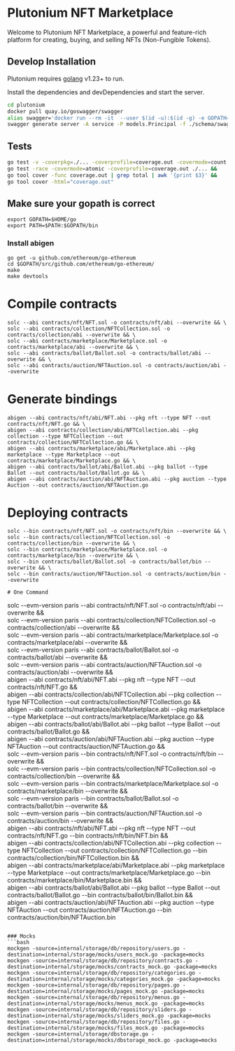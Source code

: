 # Plutonium NFT Marketplace

Welcome to Plutonium NFT Marketplace, a powerful and feature-rich platform for creating, buying, and selling NFTs (Non-Fungible Tokens).

## Develop Installation

Plutonium requires [golang](https://go.dev/) v1.23+ to run.

Install the dependencies and devDependencies and start the server.

```sh
cd plutonium
docker pull quay.io/goswagger/swagger
alias swagger='docker run --rm -it  --user $(id -u):$(id -g) -e GOPATH=$(go env GOPATH):/go -v $HOME:$HOME -w $(pwd) quay.io/goswagger/swagger'
swagger generate server -A service -P models.Principal -f ./schema/swagger.yml   
```

## Tests
```bash
go test -v -coverpkg=./... -coverprofile=coverage.out -covermode=count ./...
go test -race -covermode=atomic -coverprofile=coverage.out ./... &&
go tool cover -func coverage.out | grep total | awk '{print $3}' &&
go tool cover -html="coverage.out"
```

## Make sure your gopath is correct

```
export GOPATH=$HOME/go
export PATH=$PATH:$GOPATH/bin
```

### Install abigen

```
go get -u github.com/ethereum/go-ethereum
cd $GOPATH/src/github.com/ethereum/go-ethereum/
make
make devtools
```

# Compile contracts

```
solc --abi contracts/nft/NFT.sol -o contracts/nft/abi --overwrite && \
solc --abi contracts/collection/NFTCollection.sol -o contracts/collection/abi --overwrite && \
solc --abi contracts/marketplace/Marketplace.sol -o contracts/marketplace/abi --overwrite && \
solc --abi contracts/ballot/Ballot.sol -o contracts/ballot/abi --overwrite && \
solc --abi contracts/auction/NFTAuction.sol -o contracts/auction/abi --overwrite
```

# Generate bindings

```
abigen --abi contracts/nft/abi/NFT.abi --pkg nft --type NFT --out contracts/nft/NFT.go && \
abigen --abi contracts/collection/abi/NFTCollection.abi --pkg collection --type NFTCollection --out contracts/collection/NFTCollection.go && \
abigen --abi contracts/marketplace/abi/Marketplace.abi --pkg marketplace --type Marketplace --out contracts/marketplace/Marketplace.go && \
abigen --abi contracts/ballot/abi/Ballot.abi --pkg ballot --type Ballot --out contracts/ballot/Ballot.go && \
abigen --abi contracts/auction/abi/NFTAuction.abi --pkg auction --type Auction --out contracts/auction/NFTAuction.go
```

# Deploying contracts

```
solc --bin contracts/nft/NFT.sol -o contracts/nft/bin --overwrite && \
solc --bin contracts/collection/NFTCollection.sol -o contracts/collection/bin --overwrite && \
solc --bin contracts/marketplace/Marketplace.sol -o contracts/marketplace/bin --overwrite && \
solc --bin contracts/ballot/Ballot.sol -o contracts/ballot/bin --overwrite && \
solc --bin contracts/auction/NFTAuction.sol -o contracts/auction/bin --overwrite

# One Command

```
solc --evm-version paris --abi contracts/nft/NFT.sol -o contracts/nft/abi --overwrite && \
solc --evm-version paris --abi contracts/collection/NFTCollection.sol -o contracts/collection/abi --overwrite && \
solc --evm-version paris --abi contracts/marketplace/Marketplace.sol -o contracts/marketplace/abi --overwrite && \
solc --evm-version paris --abi contracts/ballot/Ballot.sol -o contracts/ballot/abi --overwrite && \
solc --evm-version paris --abi contracts/auction/NFTAuction.sol -o contracts/auction/abi --overwrite && \
abigen --abi contracts/nft/abi/NFT.abi --pkg nft --type NFT --out contracts/nft/NFT.go && \
abigen --abi contracts/collection/abi/NFTCollection.abi --pkg collection --type NFTCollection --out contracts/collection/NFTCollection.go && \
abigen --abi contracts/marketplace/abi/Marketplace.abi --pkg marketplace --type Marketplace --out contracts/marketplace/Marketplace.go && \
abigen --abi contracts/ballot/abi/Ballot.abi --pkg ballot --type Ballot --out contracts/ballot/Ballot.go && \
abigen --abi contracts/auction/abi/NFTAuction.abi --pkg auction --type NFTAuction --out contracts/auction/NFTAuction.go && \
solc --evm-version paris --bin contracts/nft/NFT.sol -o contracts/nft/bin --overwrite && \
solc --evm-version paris --bin contracts/collection/NFTCollection.sol -o contracts/collection/bin --overwrite && \
solc --evm-version paris --bin contracts/marketplace/Marketplace.sol -o contracts/marketplace/bin --overwrite && \
solc --evm-version paris --bin contracts/ballot/Ballot.sol -o contracts/ballot/bin --overwrite && \
solc --evm-version paris --bin contracts/auction/NFTAuction.sol -o contracts/auction/bin --overwrite && \
abigen --abi contracts/nft/abi/NFT.abi --pkg nft --type NFT --out contracts/nft/NFT.go --bin contracts/nft/bin/NFT.bin && \
abigen --abi contracts/collection/abi/NFTCollection.abi --pkg collection   --type NFTCollection --out contracts/collection/NFTCollection.go --bin contracts/collection/bin/NFTCollection.bin && \
abigen --abi contracts/marketplace/abi/Marketplace.abi   --pkg marketplace --type Marketplace   --out contracts/marketplace/Marketplace.go  --bin contracts/marketplace/bin/Marketplace.bin && \
abigen --abi contracts/ballot/abi/Ballot.abi --pkg ballot --type Ballot --out contracts/ballot/Ballot.go --bin contracts/ballot/bin/Ballot.bin && \
abigen --abi contracts/auction/abi/NFTAuction.abi --pkg auction --type NFTAuction --out contracts/auction/NFTAuction.go --bin contracts/auction/bin/NFTAuction.bin
```

### Mocks
```bash
mockgen -source=internal/storage/db/repository/users.go -destination=internal/storage/mocks/users_mock.go -package=mocks
mockgen -source=internal/storage/db/repository/contracts.go -destination=internal/storage/mocks/contracts_mock.go -package=mocks
mockgen -source=internal/storage/db/repository/categories.go -destination=internal/storage/mocks/categories_mock.go -package=mocks
mockgen -source=internal/storage/db/repository/pages.go -destination=internal/storage/mocks/pages_mock.go -package=mocks
mockgen -source=internal/storage/db/repository/menus.go -destination=internal/storage/mocks/menus_mock.go -package=mocks
mockgen -source=internal/storage/db/repository/sliders.go -destination=internal/storage/mocks/sliders_mock.go -package=mocks
mockgen -source=internal/storage/db/repository/files.go -destination=internal/storage/mocks/files_mock.go -package=mocks
mockgen -source=internal/storage/dbstorage.go -destination=internal/storage/mocks/dbstorage_mock.go -package=mocks
```